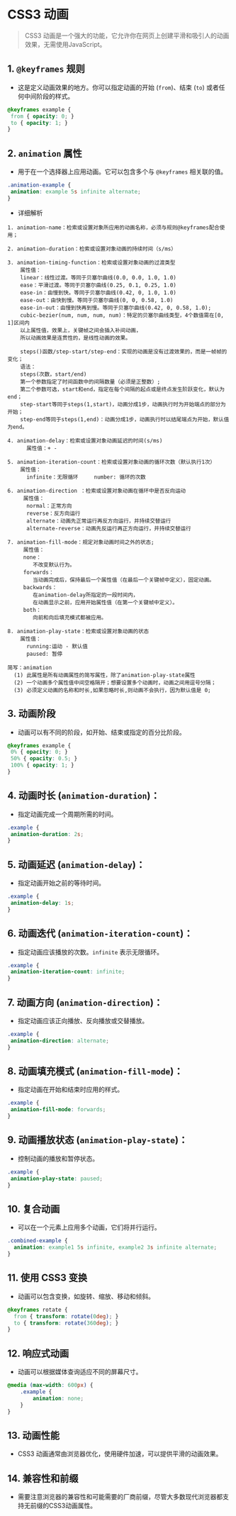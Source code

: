 # CSS3 动画
> CSS3 动画是一个强大的功能，它允许你在网页上创建平滑和吸引人的动画效果，无需使用JavaScript。

## 1. **`@keyframes` 规则**
- 这是定义动画效果的地方。你可以指定动画的开始 (`from`)、结束 (`to`) 或者任何中间阶段的样式。

```css
@keyframes example {
 from { opacity: 0; }
 to { opacity: 1; }
}
```

## 2. **`animation` 属性**
- 用于在一个选择器上应用动画。它可以包含多个与 `@keyframes` 相关联的值。

```css
.animation-example {
 animation: example 5s infinite alternate;
}
```
- 详细解析
``` 
1. animation-name：检索或设置对象所应用的动画名称，必须与规则@keyframes配合使用；
   
2. animation-duration：检索或设置对象动画的持续时间（s/ms）
 
3. animation-timing-function：检索或设置对象动画的过渡类型
    属性值：
    linear：线性过渡。等同于贝塞尔曲线(0.0, 0.0, 1.0, 1.0)
    ease：平滑过渡。等同于贝塞尔曲线(0.25, 0.1, 0.25, 1.0)
    ease-in：由慢到快。等同于贝塞尔曲线(0.42, 0, 1.0, 1.0)
    ease-out：由快到慢。等同于贝塞尔曲线(0, 0, 0.58, 1.0)
    ease-in-out：由慢到快再到慢。等同于贝塞尔曲线(0.42, 0, 0.58, 1.0);
    cubic-bezier(num, num, num, num)：特定的贝塞尔曲线类型，4个数值需在[0, 1]区间内
    以上属性值，效果上，关键帧之间会插入补间动画，
    所以动画效果是连贯性的，是线性动画的效果。
    
    steps()函数/step-start/step-end：实现的动画是没有过渡效果的，而是一帧帧的变化；
    语法：
    steps(次数，start/end)
    第一个参数指定了时间函数中的间隔数量（必须是正整数）;
    第二个参数可选，start和end，指定在每个间隔的起点或是终点发生阶跃变化，默认为 end；
    step-start等同于steps(1,start)，动画分成1步，动画执行时为开始端点的部分为开始；
    step-end等同于steps(1,end)：动画分成1步，动画执行时以结尾端点为开始，默认值为end。
    
4. animation-delay：检索或设置对象动画延迟的时间(s/ms)
      属性值：+ - 
 
5. animation-iteration-count：检索或设置对象动画的循环次数（默认执行1次）
    属性值：
      infinite：无限循环     number: 循环的次数
      
6. animation-direction ：检索或设置对象动画在循环中是否反向运动
     属性值：
      normal：正常方向
      reverse：反方向运行
      alternate：动画先正常运行再反方向运行，并持续交替运行
      alternate-reverse：动画先反运行再正方向运行，并持续交替运行
      
7. animation-fill-mode：规定对象动画时间之外的状态;
     属性值：
     none：
        不改变默认行为。
     forwards：
        当动画完成后，保持最后一个属性值（在最后一个关键帧中定义），固定动画。
     backwards：
        在animation-delay所指定的一段时间内，
        在动画显示之前，应用开始属性值（在第一个关键帧中定义）。
     both：
        向前和向后填充模式都被应用。

8. animation-play-state：检索或设置对象动画的状态
    属性值：
      running:运动 - 默认值
      paused: 暂停

简写：animation 
  (1) 此属性是所有动画属性的简写属性，除了animation-play-state属性 
  (2) 一个动画多个属性值中间空格隔开；想要设置多个动画时，动画之间用逗号分隔；
  (3) 必须定义动画的名称和时长,如果忽略时长,则动画不会执行，因为默认值是 0;
```

## 3. **动画阶段**
- 动画可以有不同的阶段，如开始、结束或指定的百分比阶段。

```css
@keyframes example {
 0% { opacity: 0; }
 50% { opacity: 0.5; }
 100% { opacity: 1; }
}
```

## 4. **动画时长** (`animation-duration`)：
- 指定动画完成一个周期所需的时间。

```css
.example {
 animation-duration: 2s;
}
```

## 5. **动画延迟** (`animation-delay`)：
- 指定动画开始之前的等待时间。

```css
.example {
 animation-delay: 1s;
}
```

## 6. **动画迭代** (`animation-iteration-count`)：
- 指定动画应该播放的次数。`infinite` 表示无限循环。

```css
.example {
 animation-iteration-count: infinite;
}
```

## 7. **动画方向** (`animation-direction`)：
- 指定动画应该正向播放、反向播放或交替播放。

```css
.example {
 animation-direction: alternate;
}
```

## 8. **动画填充模式** (`animation-fill-mode`)：
- 指定动画在开始和结束时应用的样式。

```css
.example {
 animation-fill-mode: forwards;
}
```

## 9. **动画播放状态** (`animation-play-state`)：
- 控制动画的播放和暂停状态。

```css
.example {
 animation-play-state: paused;
}
```

## 10. **复合动画**
- 可以在一个元素上应用多个动画，它们将并行运行。

```css
.combined-example {
  animation: example1 5s infinite, example2 3s infinite alternate;
}
```

## 11. **使用 CSS3 变换**
- 动画可以包含变换，如旋转、缩放、移动和倾斜。

```css
@keyframes rotate {
  from { transform: rotate(0deg); }
  to { transform: rotate(360deg); }
}
```

## 12. **响应式动画**
- 动画可以根据媒体查询适应不同的屏幕尺寸。

```css
@media (max-width: 600px) {
    .example {
        animation: none;
    }
}
```

## 13. **动画性能**
- CSS3 动画通常由浏览器优化，使用硬件加速，可以提供平滑的动画效果。

## 14. **兼容性和前缀**
- 需要注意浏览器的兼容性和可能需要的厂商前缀，尽管大多数现代浏览器都支持无前缀的CSS3动画属性。


